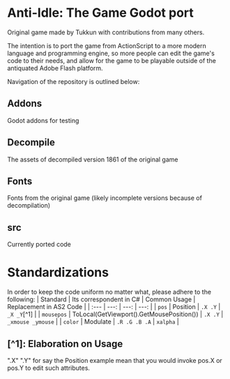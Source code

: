 # Anti-Idle: The Game Godot port
Original game made by Tukkun with contributions from many others.

The intention is to port the game from ActionScript to a more modern language and programming engine, so more people can edit the game's code to their needs, and allow for the game to be playable outside of the antiquated Adobe Flash platform.

Navigation of the repository is outlined below:

## Addons
Godot addons for testing

## Decompile
The assets of decompiled version 1861 of the original game

## Fonts
Fonts from the original game (likely incomplete versions because of decompilation)

## src
Currently ported code

# Standardizations
In order to keep the code uniform no matter what, please adhere to the following:
| Standard | Its correspondent in C# | Common Usage | Replacement in AS2 Code |
| :--- | ---: | ---: | ---: |
| `pos` | Position | `.X .Y` | `_X _Y`[^1] |
| `mousepos` | ToLocal(GetViewport().GetMousePosition()) | `.X .Y` | `_xmouse _ymouse` |
| `color` | Modulate | `.R .G .B .A` | `xalpha` |

## [^1]: Elaboration on Usage
".X" ".Y" for say the Position example mean that you would invoke pos.X or pos.Y to edit such attributes.